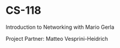 CS-118
======

Introduction to Networking with Mario Gerla

Project Partner: Matteo Vesprini-Heidrich
